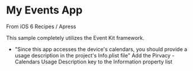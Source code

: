 # My Events App

From iOS 6 Recipes / Apress

This sample completely utilizes the Event Kit framework.

* "Since this app accesses the device's calendars, you should provide a usage description in the project's Info.plist file" Add the Pirvacy -Calendars Usage Description key to the Information property list 